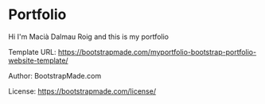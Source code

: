 # Portfolio
Hi I'm Macià Dalmau Roig and this is my portfolio

Template URL: https://bootstrapmade.com/myportfolio-bootstrap-portfolio-website-template/

Author: BootstrapMade.com

License: https://bootstrapmade.com/license/
